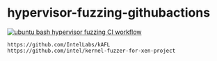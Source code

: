 # hypervisor-fuzzing-githubactions

[![ubuntu bash hypervisor fuzzing CI workflow](https://github.com/githubfoam/hypervisor-fuzzing-githubactions/actions/workflows/ubuntu-bash-packages.yml/badge.svg)](https://github.com/githubfoam/hypervisor-fuzzing-githubactions/actions/workflows/ubuntu-bash-packages.yml)
~~~
https://github.com/IntelLabs/kAFL
https://github.com/intel/kernel-fuzzer-for-xen-project
~~~